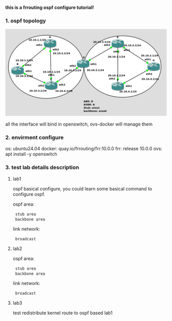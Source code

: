 **this is a frrouting ospf configure tutorial!**

### 1. ospf topology

![image](../../../image/frrouting/ospf_topology.png)

all the interface will bind in openswitch, ovs-docker will manage them

### 2. envirment configure

os: ubuntu24.04
docker: quay.io/frrouting/frr:10.0.0
frr: release 10.0.0
ovs: apt install -y openswitch

### 3. test lab details description

1. lab1

    ospf basical configure, you could learn some basical command to configure ospf.

    ospf area:
        
        stub area
        backbone area
    link network:

        broadcast
2. lab2

    ospf area:
        
        stub area
        backbone area
    link network:

        broadcast

3. lab3

    test redistribute kernel route to ospf based lab1
        